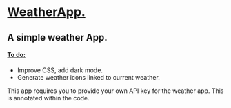 <h1> <ins> WeatherApp. </ins> </h1> 
<h2> A simple weather App. </h2>
<h4> <ins> To do: </ins></h4>
<ul> 
  <li> Improve CSS, add dark mode. </li>
  <li>Generate weather icons linked to current weather.</li>
</ul>

<p>This app requires you to provide your own API key for the weather app. This is annotated within the code.</p>
